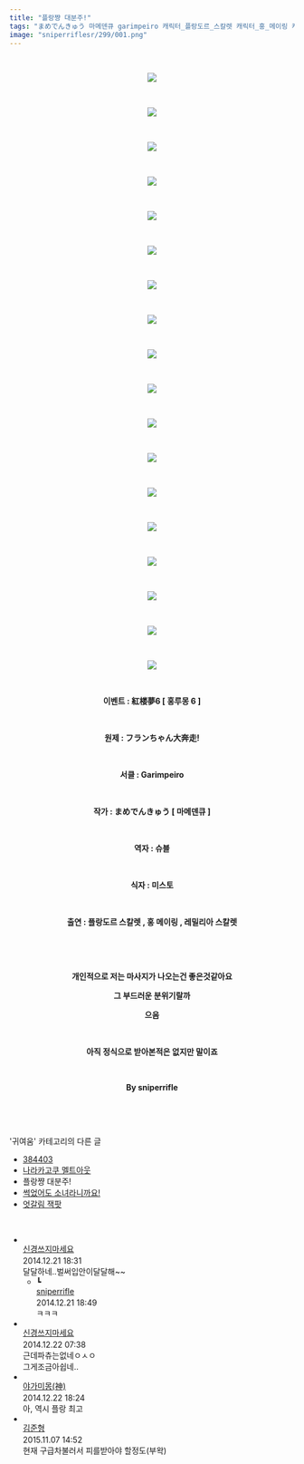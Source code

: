 ```yaml
---
title: "플랑쨩 대분주!"
tags: "まめでんきゅう 마메덴큐 garimpeiro 캐릭터_플랑도르_스칼렛 캐릭터_홍_메이링 캐릭터_레밀리아_스칼렛 이벤트_紅楼夢6 이벤트_홍루몽_6 귀여움"
image: "sniperriflesr/299/001.png"
---
```

<div class="article">
<p style="TEXT-ALIGN: center"><br/></p>
<p style="text-align: center;"><img src="{{ site.nasurl }}/sniperriflesr/299/001.png"/></p>
<p style="TEXT-ALIGN: center"><br/></p>
<p style="text-align: center;"><img src="{{ site.nasurl }}/sniperriflesr/299/002.png"/></p>
<p style="TEXT-ALIGN: center"><br/></p>
<p style="text-align: center;"><img src="{{ site.nasurl }}/sniperriflesr/299/003.png"/></p>
<p style="TEXT-ALIGN: center"><br/></p>
<p style="text-align: center;"><img src="{{ site.nasurl }}/sniperriflesr/299/004.png"/></p>
<p style="TEXT-ALIGN: center"><br/></p>
<p style="text-align: center;"><img src="{{ site.nasurl }}/sniperriflesr/299/005.png"/></p>
<p style="TEXT-ALIGN: center"><br/></p>
<p style="text-align: center;"><img src="{{ site.nasurl }}/sniperriflesr/299/006.png"/></p>
<p style="TEXT-ALIGN: center"><br/></p>
<p style="text-align: center;"><img src="{{ site.nasurl }}/sniperriflesr/299/007.png"/></p>
<p style="TEXT-ALIGN: center"><br/></p>
<p style="text-align: center;"><img src="{{ site.nasurl }}/sniperriflesr/299/008.png"/></p>
<p style="TEXT-ALIGN: center"><br/></p>
<p style="text-align: center;"><img src="{{ site.nasurl }}/sniperriflesr/299/009.png"/></p>
<p style="TEXT-ALIGN: center"><br/></p>
<p style="text-align: center;"><img src="{{ site.nasurl }}/sniperriflesr/299/010.png"/></p>
<p style="TEXT-ALIGN: center"><br/></p>
<p style="text-align: center;"><img src="{{ site.nasurl }}/sniperriflesr/299/011.png"/></p>
<p style="TEXT-ALIGN: center"><br/></p>
<p style="text-align: center;"><img src="{{ site.nasurl }}/sniperriflesr/299/012.png"/></p>
<p style="TEXT-ALIGN: center"><br/></p>
<p style="text-align: center;"><img src="{{ site.nasurl }}/sniperriflesr/299/013.png"/></p>
<p style="TEXT-ALIGN: center"><br/></p>
<p style="text-align: center;"><img src="{{ site.nasurl }}/sniperriflesr/299/014.png"/></p>
<p style="TEXT-ALIGN: center"><br/></p>
<p style="text-align: center;"><img src="{{ site.nasurl }}/sniperriflesr/299/015.png"/></p>
<p style="TEXT-ALIGN: center"><br/></p>
<p style="text-align: center;"><img src="{{ site.nasurl }}/sniperriflesr/299/016.png"/></p>
<p style="TEXT-ALIGN: center"><br/></p>
<p style="text-align: center;"><img src="{{ site.nasurl }}/sniperriflesr/299/017.png"/></p>
<p style="TEXT-ALIGN: center"><br/></p>
<p style="text-align: center;"><img src="{{ site.nasurl }}/sniperriflesr/299/018.png"/></p>
<p style="TEXT-ALIGN: center"></p>
<p style="text-align: center;"><b><br/></b></p>
<p style="text-align: center;"><b>이벤트 : 紅楼夢6 [ 홍루몽 6 ]</b></p>
<p style="text-align: center;"><b><br/></b></p>
<p style="text-align: center;"><b>원제 : フランちゃん大奔走!</b></p>
<p style="text-align: center;"><b><br/></b></p>
<p style="text-align: center;"><b>서클 : Garimpeiro</b></p>
<p style="text-align: center;"><b><br/></b></p>
<p style="text-align: center;"><b>작가 : まめでんきゅう [ 마메덴큐 ]</b></p>
<p style="text-align: center;"><b><br/></b></p>
<p style="text-align: center;"><b>역자 : 슈블</b></p>
<p style="text-align: center;"><b><br/></b></p>
<p style="text-align: center;"><b>식자 : 미스토</b></p>
<p style="text-align: center;"><b><br/></b></p>
<p style="text-align: center;"><b>출연 : 플랑도르 스칼렛 , 홍 메이링 , 레밀리아 스칼렛</b></p>
<p style="text-align: center;"><b><br/></b></p>
<p style="text-align: center;"><b><br/></b></p>
<p style="text-align: center;"><b><span style="; ">개인적으로 저는 마사지가 나오는건 좋은것같아요</span></b></p>
<p style="text-align: center;"><b><span style="; ">그 부드러운 분위기랄까</span></b></p>
<p style="text-align: center;"><b><span style="; ">으음</span></b></p>
<p style="text-align: center;"><b><br/></b></p>
<p style="text-align: center;"><b><span style="; ">아직 정식으로 받아본적은 없지만 말이죠</span></b></p>
<p style="text-align: center;"><b><br/></b></p>
<p style="text-align: center;"><b><span style="; ">By sniperrifle</span></b></p>
<p style="TEXT-ALIGN: center"><br/></p>
</div><br/>
<div class="another">
<p>'귀여움' 카테고리의 다른 글</p>
<ul>
<li><a href="/2014-12-24-sniperriflesr_308">384403</a></li>
<li><a href="/2014-12-24-sniperriflesr_307">나라카고쿠 멜트아웃</a></li>
<li>플랑쨩 대분주!</li>
<li><a href="/2014-12-20-sniperriflesr_298">썩었어도 소녀라니까요!</a></li>
<li><a href="/2014-12-17-sniperriflesr_294">엇갈림 잭팟</a></li>
</ul>
</div><br/>
<div class="comment" id="commentListBlock_299" style="display:block"><ul><li class="firstCmt"><div class="opinionListMenu">
<div class="icon"><img alt="" class="myicon" src="http://i1.daumcdn.net/pimg/blog/p_img/mycon/basic_2.gif"/></div>
<div class="fl">
<a class="bold" href="http://blog.daum.net/ghcjf1001" target="_blank">신경쓰지마세요 </a>
<div style="width: 1px; height: 1px; overflow: hidden; visibility: hidden; border:1px solid red">
<span id="uname549" style="display:none;">신경쓰지마세요</span>
<span id="pwd549" style="display:none;"></span>
<span id="emailblog549" name="http://blog.daum.net/ghcjf1001" style="display:none;"></span>
<span id="open549" style="display:none">Y</span>
</div>
</div>
<div class="sDateTime">2014.12.21 18:31</div>
</div>
<div class="cont" id="Text549">달달하네..벌써입안이달달해~~</div>
<div class="contReArea" id="inWrite549" style="display:none;"></div>
<ul><li class="secondCmt"><div class="opinionListMenuRe" id="parent_549">
<div class="reIcon">┗</div>
<div class="icon"><img alt="" class="myicon" src="http://cfile217.uf.daum.net/M21x21/23254B425446251B1045FF"/></div>
<div class="fl">
<a class="bold" href="http://blog.daum.net/sniperriflesr" target="_blank">sniperrifle </a>
<div style="width: 1px; height: 1px; overflow: hidden; visibility: hidden; border:1px solid red">
<span id="uname550" style="display:none;">sniperrifle</span>
<span id="pwd550" style="display:none;"></span>
<span id="emailblog550" name="http://blog.daum.net/sniperriflesr" style="display:none;"></span>
<span id="open550" style="display:none">Y</span>
</div>
</div>
<div class="sDateTime">2014.12.21 18:49</div>
</div>
<div class="contRe" id="Text550">ㅋㅋㅋ</div>
<div class="contReReArea" id="inWrite550" style="display:none;"></div>
<div class="cCont_line"></div>
</li></ul></li><li class="firstCmt"><div class="opinionListMenu">
<div class="icon"><img alt="" class="myicon" src="http://i1.daumcdn.net/pimg/blog/p_img/mycon/basic_2.gif"/></div>
<div class="fl">
<a class="bold" href="http://blog.daum.net/ghcjf1001" target="_blank">신경쓰지마세요 </a>
<div style="width: 1px; height: 1px; overflow: hidden; visibility: hidden; border:1px solid red">
<span id="uname565" style="display:none;">신경쓰지마세요</span>
<span id="pwd565" style="display:none;"></span>
<span id="emailblog565" name="http://blog.daum.net/ghcjf1001" style="display:none;"></span>
<span id="open565" style="display:none">Y</span>
</div>
</div>
<div class="sDateTime">2014.12.22 07:38</div>
</div>
<div class="cont" id="Text565">근데파츄는없네ㅇㅅㅇ<br/>
그게조금아쉽네..</div>
<div class="contReArea" id="inWrite565" style="display:none;"></div>
<div class="cCont_line"></div>
</li><li class="firstCmt"><div class="opinionListMenu">
<div class="icon"><img alt="" class="myicon" src="http://cfile220.uf.daum.net/M21x21/2167EF49546C07F8093A9E"/></div>
<div class="fl">
<a class="bold" href="http://blog.daum.net/risiek" target="_blank">야가미몽(神) </a>
<div style="width: 1px; height: 1px; overflow: hidden; visibility: hidden; border:1px solid red">
<span id="uname574" style="display:none;">야가미몽(神)</span>
<span id="pwd574" style="display:none;"></span>
<span id="emailblog574" name="http://blog.daum.net/risiek" style="display:none;"></span>
<span id="open574" style="display:none">Y</span>
</div>
</div>
<div class="sDateTime">2014.12.22 18:24</div>
</div>
<div class="cont" id="Text574">아, 역시 플랑 최고</div>
<div class="contReArea" id="inWrite574" style="display:none;"></div>
<div class="cCont_line"></div>
</li><li class="firstCmt"><div class="opinionListMenu">
<div class="icon"><img alt="" class="myicon" src="http://i1.daumcdn.net/pimg/blog/p_img/mycon/basic_2.gif"/></div>
<div class="fl">
<a class="bold" href="http://blog.daum.net/riv0102" target="_blank">김준형 </a>
<div style="width: 1px; height: 1px; overflow: hidden; visibility: hidden; border:1px solid red">
<span id="uname5071" style="display:none;">김준형</span>
<span id="pwd5071" style="display:none;"></span>
<span id="emailblog5071" name="http://blog.daum.net/riv0102" style="display:none;"></span>
<span id="open5071" style="display:none">Y</span>
</div>
</div>
<div class="sDateTime">2015.11.07 14:52</div>
</div>
<div class="cont" id="Text5071">현재 구급차불러서 피를받아야 할정도(부왁)<br/>
</div>
<div class="contReArea" id="inWrite5071" style="display:none;"></div>
</li></ul>
</div><br/>

<br/>
<p id="refer"></p>
<br/>
